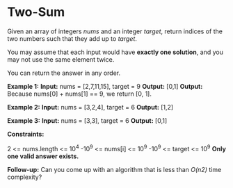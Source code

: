 # Two-Sum

Given an array of integers *nums* and an integer *target*, return indices of the two numbers such that they add up to *target*.

You may assume that each input would have **exactly one solution**, and you may not use the same element twice.

You can return the answer in any order.

**Example 1:**
**Input:** nums = [2,7,11,15], target = 9
**Output:** [0,1]
**Output:** Because nums[0] + nums[1] == 9, we return [0, 1].

**Example 2:**
**Input:** nums = [3,2,4], target = 6
**Output:** [1,2]

**Example 3:**
**Input:** nums = [3,3], target = 6
**Output:** [0,1]
 

**Constraints:**

2 <= nums.length <= 10<sup>4</sup>
-10<sup>9</sup> <= nums[i] <= 10<sup>9</sup>
-10<sup>9</sup> <= target <= 10<sup>9</sup>
**Only one valid answer exists.**
 

**Follow-up:** Can you come up with an algorithm that is less than *O(n2)* time complexity?
